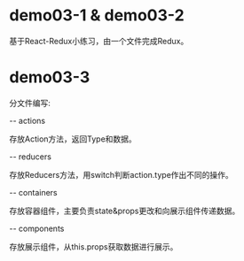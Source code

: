 # demo03-1 & demo03-2

基于React-Redux小练习，由一个文件完成Redux。

# demo03-3

分文件编写:

-- actions

存放Action方法，返回Type和数据。

-- reducers

存放Reducers方法，用switch判断action.type作出不同的操作。

-- containers

存放容器组件，主要负责state&props更改和向展示组件传递数据。

-- components

存放展示组件，从this.props获取数据进行展示。
